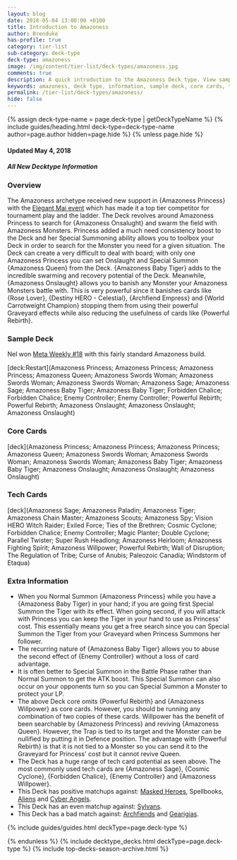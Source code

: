 ```yaml
---
layout: blog
date: 2018-05-04 13:00:00 +0100
title: Introduction to Amazoness
author: Brenduke
has-profile: true
category: tier-list
sub-category: deck-type
deck-type: amazoness
image: /img/content/tier-list/deck-types/amazoness.jpg
comments: true
description: A quick introduction to the Amazoness Deck type. View sample Deck, core cards, tech cards, quick tips, guides, videos and other information.
keywords: amazoness, deck type, information, sample deck, core cards, tech cards, quick tips, guides, videos
permalink: /tier-list/deck-types/amazoness/
hide: false
---
```


{% assign deck-type-name = page.deck-type | getDeckTypeName %}
{% include guides/heading.html deck-type=deck-type-name author=page.author hidden=page.hide %}
{% unless page.hide %}

#### Updated May 4, 2018 
##### All New Decktype Information 

### Overview

The Amazoness archetype received new support in {Amazoness Princess} with the [Elegant Mai event](/events/may-2018/elegant-mai/) which has made it a top tier competitor for tournament play and the ladder. The Deck revolves around Amazoness Princess to search for {Amazoness Onsalught} and swarm the field with Amazoness Monsters. Princess added a much need consistency boost to the Deck and her Special Summoning ability allows you to toolbox your Deck in order to search for the Monster you need for a given situation. The Deck can create a very difficult to deal with board; with only one Amazoness Princess you can set Onslaught and Special Summon {Amazoness Queen} from the Deck. {Amazoness Baby Tiger} adds to the incredible swarming and recovery potential of the Deck. Meanwhile, {Amazoness Onslaught} allows you to banish any Monster your Amazoness Monsters battle with. This is very powerful since it banishes cards like {Rose Lover}, {Destiny HERO - Celestial}, {Archfiend Empress} and {World Carrotweight Champion} stopping them from using their powerful Graveyard effects while also reducing the usefulness of cards like {Powerful Rebirth}.

### Sample Deck
Nel won [Meta Weekly #18](/tournaments/meta-weekly/18/report/) with this fairly standard Amazoness build.

[deck:Restart](Amazoness Princess; Amazoness Princess; Amazoness Princess; Amazoness Queen; Amazoness Swords Woman; Amazoness Swords Woman; Amazoness Swords Woman; Amazoness Sage; Amazoness Sage; Amazoness Baby Tiger; Amazoness Baby Tiger; Forbidden Chalice; Forbidden Chalice; Enemy Controller; Enemy Controller; Powerful Rebirth; Powerful Rebirth; Amazoness Onslaught; Amazoness Onslaught; Amazoness Onslaught)

### Core Cards
[deck](Amazoness Princess; Amazoness Princess; Amazoness Princess; Amazoness Queen; Amazoness Swords Woman; Amazoness Swords Woman; Amazoness Swords Woman; Amazoness Baby Tiger; Amazoness Baby Tiger; Amazoness Onslaught; Amazoness Onslaught; Amazoness Onslaught)

### Tech Cards
[deck](Amazoness Sage; Amazoness Paladin; Amazoness Tiger; Amazoness Chain Master; Amazoness Scouts; Amazoness Spy; Vision HERO Witch Raider; Exiled Force; Ties of the Brethren; Cosmic Cyclone; Forbidden Chalice; Enemy Controller; Magic Planter; Double Cyclone; Parallel Twister; Super Rush Headlong; Amazoness Heirloom; Amazoness Fighting Spirit; Amazoness Willpower; Powerful Rebirth; Wall of Disruption; The Regulation of Tribe; Curse of Anubis; Paleozoic Canadia; Windstorm of Etaqua)

### Extra Information
- When you Normal Summon {Amazoness Princess} while you have a {Amazoness Baby Tiger} in your hand; if you are going first Special Summon the Tiger with its effect. When going second, if you will attack with Princess you can keep the Tiger in your hand to use as Princess' cost. This essentially means you get a free search since you can Special Summon the Tiger from your Graveyard when Princess Summons her follower.
- The recurring nature of {Amazoness Baby Tiger} allows you to abuse the second effect of {Enemy Controller} without a loss of card advantage. 
- It is often better to Special Summon in the Battle Phase rather than Normal Summon to get the ATK boost. This Special Summon can also occur on your opponents turn so you can Special Summon a Monster to protect your LP. 
- The above Deck core omits {Powerful Rebirth} and {Amazoness Willpower} as core cards. However, you should be running any combination of two copies of these cards. Willpower has the benefit of been searchable by {Amazoness Princess} and reviving {Amazoness Queen}. However, the Trap is tied to its target and the Monster can be nullified by putting it in Defence position. The advantage with {Powerful Rebirth} is that it is not tied to a Monster so you can send it to the Graveyard for Princess' cost but it cannot revive Queen.
- The Deck has a huge range of tech card potential as seen above. The most commonly used tech cards are {Amazoness Sage}, {Cosmic Cyclone}, {Forbidden Chalice}, {Enemy Controller} and {Amazoness Willpower}. 
- This Deck has positive matchups against: [Masked Heroes](/tier-list/deck-types/masked-heroes/), Spellbooks, [Aliens](/tier-list/deck-types/aliens/) and [Cyber Angels](/tier-list/deck-types/cyber-angels/).
- This Deck has an even matchup against: [Sylvans](/tier-list/deck-types/sylvans/).
- This Deck has a bad match against: [Archfiends](/tier-list/deck-types/archfiends/) and [Gearigias](/tier-list/deck-types/geargias/).

{% include guides/guides.html deckType=page.deck-type %}

{% endunless %}
{% include decktype_decks.html deckType=page.deck-type %}
{% include top-decks-season-archive.html %}